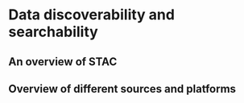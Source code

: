 # Data discoverability and searchability

## An overview of STAC

## Overview of different sources and platforms